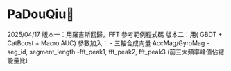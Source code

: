 # PaDouQiu🏓

2025/04/17  版本一：用羅吉斯回歸，FFT 參考範例程式碼
            版本二：用( GBDT + CatBoost + Macro AUC)
      參數加入：
      - 三軸合成向量 AccMag/GyroMag
      - seg_id, segment_length
      -fft_peak1, fft_peak2, fft_peak3 (前三大頻率峰值佔總能量比)
